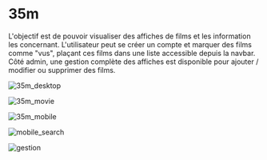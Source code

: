 # 35m

L'objectif est de pouvoir visualiser des affiches de films et les information les concernant.
L'utilisateur peut se créer un compte et marquer des films comme "vus", plaçant ces films dans une liste accessible depuis la navbar.
Côté admin, une gestion complète des affiches est disponible pour ajouter / modifier ou supprimer des films.

![35m_desktop](https://user-images.githubusercontent.com/72188548/164288976-0fe4297d-4303-44ef-8249-e4c27980dc7a.png)

![35m_movie](https://user-images.githubusercontent.com/72188548/164289029-6bc78ec1-0677-4d33-aa1d-9e9c784283e8.png)

![35m_mobile](https://user-images.githubusercontent.com/72188548/164289046-ef40e76d-190d-4c2c-a007-059e373f731a.png)

![mobile_search](https://user-images.githubusercontent.com/72188548/164315782-43894100-b798-4cc8-9142-9af3a39a3d74.png)

![gestion](https://user-images.githubusercontent.com/72188548/164315841-4e877cc9-10d4-46da-9f02-9eb1e72c7aab.png)
